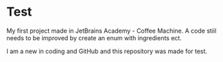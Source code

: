 # Test

My first project made in JetBrains Academy - Coffee Machine.
A code stiil needs to be improved by create an enum with ingredients ect.

I am a new in coding and GitHub and this repository was made for test.
